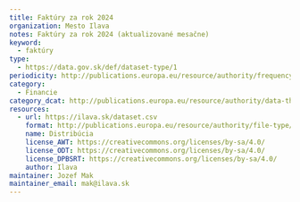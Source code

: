 ```yaml
---
title: Faktúry za rok 2024
organization: Mesto Ilava
notes: Faktúry za rok 2024 (aktualizované mesačne)
keyword:
  - faktúry
type:
  - https://data.gov.sk/def/dataset-type/1
periodicity: http://publications.europa.eu/resource/authority/frequency/ANNUAL
category:
  - Financie
category_dcat: http://publications.europa.eu/resource/authority/data-theme/ECON
resources:
  - url: https://ilava.sk/dataset.csv
    format: http://publications.europa.eu/resource/authority/file-type/CSV
    name: Distribúcia
    license_AWT: https://creativecommons.org/licenses/by-sa/4.0/
    license_ODT: https://creativecommons.org/licenses/by-sa/4.0/
    license_DPBSRT: https://creativecommons.org/licenses/by-sa/4.0/
    author: Ilava
maintainer: Jozef Mak
maintainer_email: mak@ilava.sk
---
```

